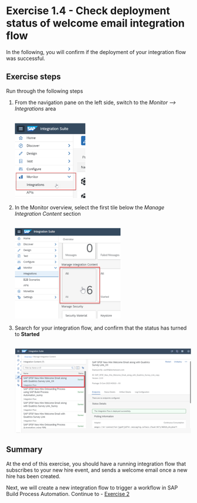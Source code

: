# Exercise 1.4 - Check deployment status of welcome email integration flow

In the following, you will confirm if the deployment of your integration flow was successful.

## Exercise steps

Run through the following steps
1. From the navigation pane on the left side, switch to the *Monitor --> Integrations* area

    <br><img src="/exercises/ex1/images/01-0015.png" width=40% height=40%>

2. In the Monitor overview, select the first tile below the *Manage Integration Content* section

    <br><img src="/exercises/ex1/images/01-0016.png" width=60% height=60%>

3. Search for your integration flow, and confirm that the status has turned to **Started**

    <br>![Design menu](/exercises/ex1/images/01-0017.png)

## Summary

At the end of this exercise, you should have a running integration flow that subscribes to your new hire event, and sends a welcome email once a new hire has been created.

Next, we will create a new integration flow to trigger a workflow in SAP Build Process Automation. Continue to - [Exercise 2](/exercises/ex2/ex21/README.md)

